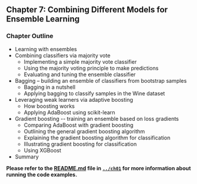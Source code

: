##  Chapter 7: Combining Different Models for Ensemble Learning

### Chapter Outline

- Learning with ensembles
- Combining classifiers via majority vote
  - Implementing a simple majority vote classifier
  - Using the majority voting principle to make predictions
  - Evaluating and tuning the ensemble classifier
- Bagging – building an ensemble of classifiers from bootstrap samples
  - Bagging in a nutshell
  - Applying bagging to classify samples in the Wine dataset
- Leveraging weak learners via adaptive boosting
  - How boosting works
  - Applying AdaBoost using scikit-learn
- Gradient boosting -- training an ensemble based on loss gradients
  - Comparing AdaBoost with gradient boosting
  - Outlining the general gradient boosting algorithm
  - Explaining the gradient boosting algorithm for classification
  - Illustrating gradient boosting for classification
  - Using XGBoost
- Summary

**Please refer to the [README.md](../ch01/README.md) file in [`../ch01`](../ch01) for more information about running the code examples.**

